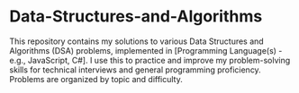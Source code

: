 # Data-Structures-and-Algorithms
This repository contains my solutions to various Data Structures and Algorithms (DSA) problems, implemented in [Programming Language(s) - e.g., JavaScript, C#]. I use this to practice and improve my problem-solving skills for technical interviews and general programming proficiency. Problems are organized by topic and difficulty.
